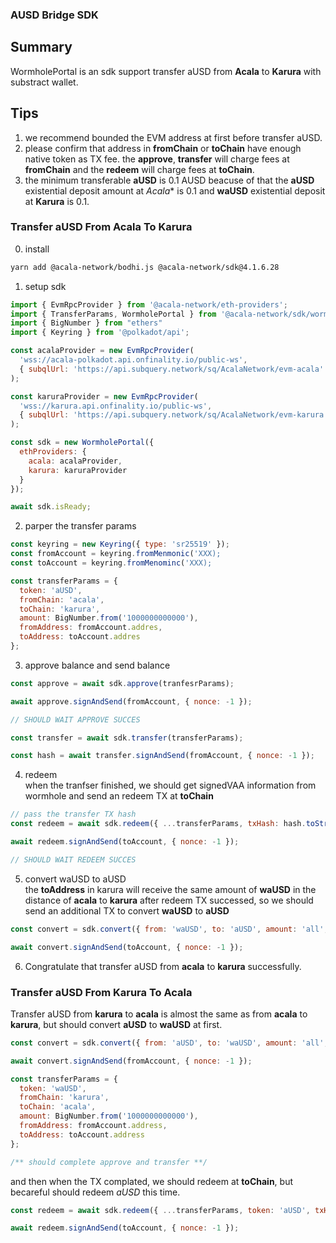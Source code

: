 ### AUSD Bridge SDK

## Summary
WormholePortal is an sdk support transfer aUSD from **Acala** to **Karura** with substract wallet.

## Tips
1. we recommend bounded the EVM address at first before transfer aUSD.
2. please confirm that address in **fromChain** or **toChain** have enough native token as TX fee. the **approve**, **transfer** will charge fees at **fromChain** and the **redeem** will charge fees at **toChain**.
3. the minimum transferable **aUSD** is 0.1 AUSD beacuse of that the **aUSD** existential deposit amount at *Acala** is 0.1 and **waUSD** existential deposit at **Karura** is 0.1.

### Transfer aUSD From Acala To Karura
0. install
```bash
yarn add @acala-network/bodhi.js @acala-network/sdk@4.1.6.28
```
1. setup sdk
```javascript
import { EvmRpcProvider } from '@acala-network/eth-providers';
import { TransferParams, WormholePortal } from '@acala-network/sdk/wormhole-portal'
import { BigNumber } from "ethers"
import { Keyring } from '@polkadot/api';

const acalaProvider = new EvmRpcProvider(
  'wss://acala-polkadot.api.onfinality.io/public-ws',
  { subqlUrl: 'https://api.subquery.network/sq/AcalaNetwork/evm-acala' }
);

const karuraProvider = new EvmRpcProvider(
  'wss://karura.api.onfinality.io/public-ws',
  { subqlUrl: 'https://api.subquery.network/sq/AcalaNetwork/evm-karura' }
);

const sdk = new WormholePortal({
  ethProviders: {
    acala: acalaProvider,
    karura: karuraProvider
  }
});

await sdk.isReady;
```

2. parper the transfer params     
```javascript
const keyring = new Keyring({ type: 'sr25519' });
const fromAccount = keyring.fromMenmonic('XXX);
const toAccount = keyring.fromMenominc('XXX);

const transferParams = {
  token: 'aUSD',
  fromChain: 'acala',
  toChain: 'karura',
  amount: BigNumber.from('1000000000000'),
  fromAddress: fromAccount.addres,
  toAddress: toAccount.addres
};
```

3. approve balance and send balance        
```javascript
const approve = await sdk.approve(tranfesrParams);

await approve.signAndSend(fromAccount, { nonce: -1 });

// SHOULD WAIT APPROVE SUCCES

const transfer = await sdk.transfer(transferParams);

const hash = await transfer.signAndSend(fromAccount, { nonce: -1 });
```

4. redeem  
when the tranfser finished, we should get signedVAA information from wormhole and send an redeem TX at **toChain**
```javascript
// pass the transfer TX hash 
const redeem = await sdk.redeem({ ...transferParams, txHash: hash.toString() });

await redeem.signAndSend(toAccount, { nonce: -1 });

// SHOULD WAIT REDEEM SUCCES
```

5. convert waUSD to aUSD        
the **toAddress** in karura will receive the same amount of **waUSD** in the distance of **acala** to **karura** after redeem TX successed, so we should send an additional TX to convert **waUSD** to **aUSD**
```javascript
const convert = sdk.convert({ from: 'waUSD', to: 'aUSD', amount: 'all', address: transferParams.toAddress });

await convert.signAndSend(toAccount, { nonce: -1 });
```

6. Congratulate that transfer aUSD from **acala** to **karura** successfully.

### Transfer aUSD From Karura To Acala   
Transfer aUSD from **karura** to **acala** is almost the same as from **acala** to **karura**, but should convert **aUSD** to **waUSD** at first.

```javascript
const convert = sdk.convert({ from: 'aUSD', to: 'waUSD', amount: 'all', address: transferParams.toAddress });

await convert.signAndSend(fromAccount, { nonce: -1 });

const transferParams = {
  token: 'waUSD',
  fromChain: 'karura',
  toChain: 'acala',
  amount: BigNumber.from('1000000000000'),
  fromAddress: fromAccount.address,
  toAddress: toAccount.address
};

/** should complete approve and transfer **/
```

and then when the TX complated, we should redeem at **toChain**, but becareful should redeem *aUSD* this time.
```javascript
const redeem = await sdk.redeem({ ...transferParams, token: 'aUSD', txHash: hash.toString() });

await redeem.signAndSend(toAccount, { nonce: -1 });
```
